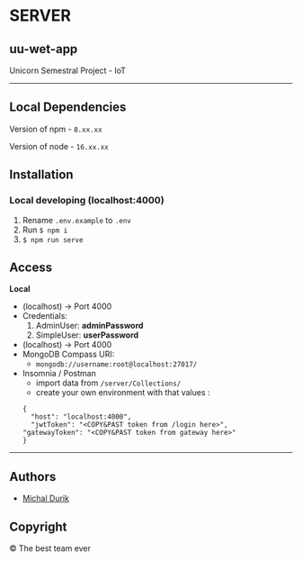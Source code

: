 # SERVER

## uu-wet-app

Unicorn Semestral Project - IoT

---

## Local Dependencies

Version of npm - `8.xx.xx`

Version of node - `16.xx.xx`

## Installation

### Local developing (localhost:4000)

1.  Rename `.env.example` to `.env`
2.  Run `$ npm i`
3.  `$ npm run serve`

## Access

**Local**

- (localhost) -> Port 4000
- Credentials:
  1.  AdminUser: **adminPassword**
  2.  SimpleUser: **userPassword**
- (localhost) -> Port 4000
- MongoDB Compass URI:
  - `mongodb://username:root@localhost:27017/`
- Insomnia / Postman
  - import data from `/server/Collections/`
  - create your own environment with that values :
  ```
  {
	"host": "localhost:4000",
	"jwtToken": "<COPY&PAST token from /login here>",
  "gatewayToken": "<COPY&PAST token from gateway here>"
  }
  ```

---

## Authors

- [Michal Durik](https://github.com/miko866)

## Copyright

&copy; The best team ever 

